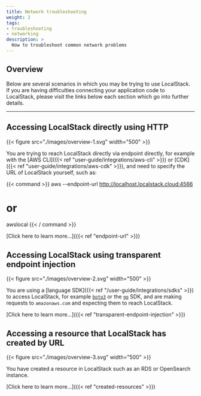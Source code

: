 ```yaml
---
title: Network troubleshooting
weight: 2
tags:
- troubleshooting
- networking
description: >
  How to troubleshoot common network problems
---
```


## Overview

Below are several scenarios in which you may be trying to use LocalStack.
If you are having difficulties connecting your application code to LocalStack, please visit the links below each section which go into further details.

---

## Accessing LocalStack directly using HTTP

{{< figure src="./images/overview-1.svg" width="500" >}}

You are trying to reach LocalStack directly via endpoint directly, for example with the [AWS CLI]({{< ref "user-guide/integrations/aws-cli" >}}) or [CDK]({{< ref "user-guide/integrations/aws-cdk" >}}), and need to specify the URL of LocalStack yourself, such as:

{{< command >}}
aws --endpoint-url http://localhost.localstack.cloud:4566 <command>
# or
awslocal <command>
{{< / command >}}

[Click here to learn more...]({{< ref "endpoint-url" >}})

## Accessing LocalStack using transparent endpoint injection

{{< figure src="./images/overview-2.svg" width="500" >}}

You are using a [language SDK]({{< ref "/user-guide/integrations/sdks" >}}) to access LocalStack, for example [`boto3`](https://boto3.amazonaws.com/v1/documentation/api/latest/index.html) or the [`go`](https://github.com/aws/aws-sdk-go-v2) SDK, and are making requests to `amazonaws.com` and expecting them to reach LocalStack.

[Click here to learn more...]({{< ref "transparent-endpoint-injection" >}})

## Accessing a resource that LocalStack has created by URL

{{< figure src="./images/overview-3.svg" width="500" >}}

You have created a resource in LocalStack such as an RDS or OpenSearch instance.

[Click here to learn more...]({{< ref "created-resources" >}})
